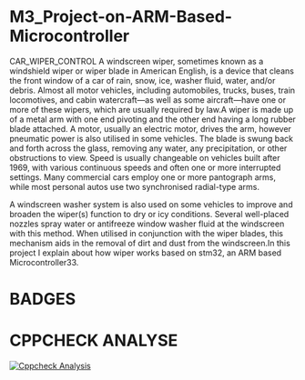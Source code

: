 # M3_Project-on-ARM-Based-Microcontroller
CAR_WIPER_CONTROL
A windscreen wiper, sometimes known as a windshield wiper or wiper blade in American English, is a device that cleans the front window of a car of rain, snow, ice, washer fluid, water, and/or debris. Almost all motor vehicles, including automobiles, trucks, buses, train locomotives, and cabin watercraft—as well as some aircraft—have one or more of these wipers, which are usually required by law.A wiper is made up of a metal arm with one end pivoting and the other end having a long rubber blade attached. A motor, usually an electric motor, drives the arm, however pneumatic power is also utilised in some vehicles. The blade is swung back and forth across the glass, removing any water, any precipitation, or other obstructions to view. Speed is usually changeable on vehicles built after 1969, with various continuous speeds and often one or more interrupted settings. Many commercial cars employ one or more pantograph arms, while most personal autos use two synchronised radial-type arms.

A windscreen washer system is also used on some vehicles to improve and broaden the wiper(s) function to dry or icy conditions. Several well-placed nozzles spray water or antifreeze window washer fluid at the windscreen with this method. When utilised in conjunction with the wiper blades, this mechanism aids in the removal of dirt and dust from the windscreen.In this project I explain about how wiper works based on stm32, an ARM based Microcontroller33.
# BADGES
# CPPCHECK ANALYSE
[![Cppcheck Analysis](https://github.com/Ch-Srivani/M3_Project-on-ARM-Based-Microcontroller/actions/workflows/Cppcheck%20Analyse.yml/badge.svg)](https://github.com/Ch-Srivani/M3_Project-on-ARM-Based-Microcontroller/actions/workflows/Cppcheck%20Analyse.yml)
